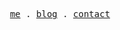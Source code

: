<p align="center">
  <samp>
    <a target="_blank" href="https://kamil713.dev">me</a> .
    <a target="_blank" href="https://kamil713.dev/blog">blog</a> .    
    <a href="mailto:kam.pietrz@gmail.com">contact</a>
  </samp>
</p>
<!--
**kamil713/kamil713** is a ✨ _special_ ✨ repository because its `README.md` (this file) appears on your GitHub profile.

Here are some ideas to get you started:

- 🔭 I’m currently working on ...
- 🌱 I’m currently learning ...
- 👯 I’m looking to collaborate on ...
- 🤔 I’m looking for help with ...
- 💬 Ask me about ...
- 📫 How to reach me: ...
- 😄 Pronouns: ...
- ⚡ Fun fact: ...
-->
